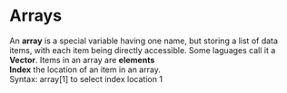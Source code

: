 # Arrays
An **array** is a special variable having one name, but storing a list of data items, with each item being directly accessible. Some laguages call it a **Vector**. Items in an array are **elements**  
**Index** the location of an item in an array.  
Syntax: array[1] to select index location 1
